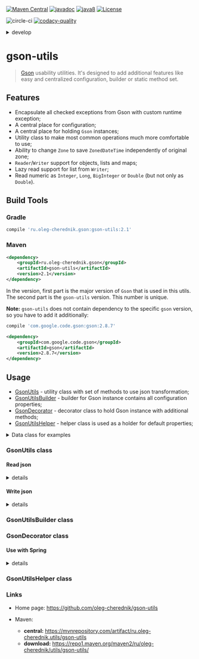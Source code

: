 [![Maven Central](https://maven-badges.herokuapp.com/maven-central/ru.oleg-cherednik.utils/gson-utils/badge.svg)](https://maven-badges.herokuapp.com/maven-central/ru.oleg-cherednik.utils/gson-utils)
[![javadoc](https://javadoc.io/badge2/ru.oleg-cherednik.utils/gson-utils/javadoc.svg)](https://javadoc.io/doc/ru.oleg-cherednik.utils/gson-utils)
[![java8](https://badgen.net/badge/java/8+/blue)](https://badgen.net/)
[![License](https://img.shields.io/badge/License-Apache%202.0-blue.svg)](http://www.apache.org/licenses/LICENSE-2.0.txt)

![circle-ci](https://circleci.com/gh/oleg-cherednik/gson-utils/tree/master.svg?style=shield)
[![codacy-quality](https://app.codacy.com/project/badge/Grade/ba0faab92b44432491376ee5d331a63e?branch=master)](https://app.codacy.com/gh/oleg-cherednik/gson-utils/dashboard?branch=master)

<details><summary>develop</summary>
<p>

[![circle-ci](https://circleci.com/gh/oleg-cherednik/gson-utils/tree/dev.svg?style=shield)](https://app.circleci.com/pipelines/github/oleg-cherednik/gson-utils)
[![codecov](https://codecov.io/gh/oleg-cherednik/gson-utils/branch/dev/graph/badge.svg?token=2wNFKJhR70)](https://codecov.io/gh/oleg-cherednik/gson-utils)
[![vulnerabilities](https://snyk.io/test/github/oleg-cherednik/gson-utils/badge.svg?targetFile=build.gradle)](https://snyk.io/test/github/oleg-cherednik/gson-utils?targetFile=build.gradle)
[![codacy-quality](https://app.codacy.com/project/badge/Grade/ba0faab92b44432491376ee5d331a63e?branch=dev)](https://app.codacy.com/gh/oleg-cherednik/gson-utils/dashboard?branch=dev)

</p>
</details>  

# gson-utils
> [Gson](https://github.com/google/gson) usability utilities. It's designed to
> add additional features like easy and centralized configuration, builder or static method set. 

## Features
*   Encapsulate all checked exceptions from Gson with custom runtime exception;
*   A central place for configuration;
*   A central place for holding `Gson` instances;
*   Utility class to make most common operations much more comfortable to use;
*   Ability to change `Zone` to save `ZonedDateTime` independently of original zone;
*   `Reader`/`Writer` support for objects, lists and maps;
*   Lazy read support for list from `Writer`;
*   Read numeric as `Integer`, `Long`, `BigInteger` or `Double` (but not only as `Double`). 

## Build Tools

### Gradle

```groovy
compile 'ru.oleg-cherednik.gson:gson-utils:2.1'
```

### Maven

```xml
<dependency>
    <groupId>ru.oleg-cherednik.gson</groupId>
    <artifactId>gson-utils</artifactId>
    <version>2.1</version>
</dependency>
```                                                    

In the version, first part is the major version of `Gson` that is used in this utils.
The second part is the `gson-utils` version. This number is unique.

**Note:** `gson-utils` does not contain dependency to the specific `gson` version, so you have to
add it additionally:

```groovy
compile 'com.google.code.gson:gson:2.8.7'
```
```xml
<dependency>
    <groupId>com.google.code.gson</groupId>
    <artifactId>gson</artifactId>
    <version>2.8.7</version>
</dependency>
```

## Usage 

*   [GsonUtils](#gsonutils-class) - utility class with set of methods to use json transformation;
*   [GsonUtilsBuilder](#gsonutilsbulder-class) - builder for Gson instance contains all configuration properties;
*   [GsonDecorator](#gsondecorator-class) - decorator class to hold Gson instance with additional methods;
*   [GsonUtilsHelper](#gsonutilshelper-class) - helper class is used as a holder for default properties;

<details><summary>Data class for examples</summary>
<p>

```java   
package ru.olegcherednik.utils.gson.data;

public class Data {

    private int intVal;
    private String strVal;

    public Date() {}

    public Data(int intValue, String strValue) {
        this.intValue = intValue;
        this.strValue = strValue;
    }

    public int getIntValue() {
        return intValue;
    }

    public String getStrVal() {
        return strValue;
    }

}
```

</p>
</details>

### GsonUtils class

#### Read json

<details><summary>details</summary>
<p>

##### Read json string to a custom object type (but not a collection)

```java
public class Snippet {

    public static Data jsonStringToObj() {
        String json = """
                      {
                        "intVal": 666,
                        "strVal": "omen"
                      }
                      """;
        return GsonUtils.readValue(json, Data.class);
    }
}
```

##### Read json string to a list of custom object type

```java
public class Snippet {

    public static List<Data> jsonStringToList() {
        String json = """
                      [
                          {
                              "intVal" : 555,
                              "strVal" : "victory"
                          },
                          {
                              "intVal" : 666,
                              "strVal" : "omen"
                          }
                      ]
                      """;
        return GsonUtils.readList(json, Data.class);
    }        

}
```

##### Read json string to a map with string as keys and map or primitive types as values

```java
public class Snippet {

    public static Map<String, ?> jsonStringToMap() {
        String json = """
                      {
                          "victory" : {
                              "intVal" : 555,
                              "strVal" : "victory"
                          },
                          "omen" : {
                              "intVal" : 666,
                              "strVal" : "omen"
                          }
                      }
                      """;
        return GsonUtils.readMap(json);
    }
                 
}
```
**Note:** `Map` values have either primitive type or `Map` or `List`.

##### Read json string to a map with string as keys and given type as value

```java
public class Snippet {

    public static Map<String, Data> jsonStringToMap() {
        String json = """
                      {
                          "victory" : {
                              "intVal" : 555,
                              "strVal" : "victory"
                          },
                          "omen" : {
                              "intVal" : 666,
                              "strVal" : "omen"
                          }
                      }
                      """;
        return GsonUtils.readMap(json, Data.class);
    }
                 
}
```

##### Read json string to a map with given type for key and value

```java
public class Snippet {

    public static Map<Integer, Data> jsonStringToMap() {
        String json = """
                      {
                          "1" : {
                              "intVal" : 555,
                              "strVal" : "victory"
                          },
                          "2" : {
                              "intVal" : 666,
                              "strVal" : "omen"
                          }
                      }
                      """;
        return GsonUtils.readMap(json, Integer.class, Data.class);
    }
                 
}
```

##### Read json from a reader to a custom object type (but not a collection)

```json                        
{
    "intVal" : 666,
    "strVal" : "omen"
}
```
```java
public class Snippet {

    public static Data readJsonFromFileToObj(File file) {
        try (Reader in = new FileReader(file)) {
            return GsonUtils.readValue(in, Data.class);
        }
    }
                 
}
```

##### Read json from a reader eager to a list of custom object type
```json                        
[
    {
        "intVal" : 555,
        "strVal" : "victory"
    },
    {
        "intVal" : 666,
        "strVal" : "omen"
    }
]
```
```java
public class Snippet {

    public static List<Data> readJsonEdgerFromFileToList(File file) {
        try (Reader in = new FileReader(file)) {
            return GsonUtils.readList(in, Data.class);
        }
    }
                 
}
```

##### Read json from a reader lazy to a list of custom object type

```json                        
[
    {
        "intVal" : 555,
        "strVal" : "victory"
    },
    {
        "intVal" : 666,
        "strVal" : "omen"
    }
]
```
```java
public class Snippet {

    public static List<Data> readJsonLazyFromFileToList(File file) {
        try (Reader in = new FileReader(file)) {
            List<Data> res = new ArrayList<>();
            Iterator<Data> it = GsonUtils.readListLazy(in, Data.class);
            
            while (it.hasNext())
                res.add(it.next());
            
            return res;
        }
    }
                 
}
```
##### Read json from a reader to a map with string as keys and map or primitive types as a values

```json                        
{
    "victory" : {
        "intVal" : 555,
        "strVal" : "victory"
    },
    "omen" : {
        "intVal" : 666,
        "strVal" : "omen"
    }
}
```
```java
public class Snippet {

    public static Map<String, ?> readJsonFromFileToMap(File file) {
        try (Reader in = new FileReader(file)) {
            return GsonUtils.readMap(in);
        }
    }
   
}
```
**Note:** `map` values have either primitive type or `Map` or `List`.

##### Read json from a reader to a map with string as keys and given type as a value

```json                        
{
    "victory" : {
        "intVal" : 555,
        "strVal" : "victory"
    },
    "omen" : {
        "intVal" : 666,
        "strVal" : "omen"
    }
}
```
```java
public class Snippet {

    public static Map<String, Data> readJsonFromFileToMap(File file) {
        try (Reader in = new FileReader(file)) {
            return GsonUtils.readMap(in, Data.class);
        }
    }
                 
}
```

##### Read json from a reader to a map with Integer as keys and given type as a value

```json                        
{
    "1" : {
        "intVal" : 555,
        "strVal" : "victory"
    },
    "2" : {
        "intVal" : 666,
        "strVal" : "omen"
    }
}
```
```java
public class Snippet {

    public static Map<Integer, Data> readJsonFromFileToMap(File file) {
        try (Reader in = new FileReader(file)) {
            return GsonUtils.readMap(in, Integer.class, Data.class);
        }
    }
                 
}
```

</p>
</details>

#### Write json

<details><summary>details</summary>
<p>

##### Write a custom object to json string

```java
public class Snippet {

    public static String objToJsonString() {
        Data data = new Data(555, "victory");
        return GsonUtils.writeValue(data);
    }
                 
}
```
```json
{"intVal":555,"strVal":"victory"}
```

##### Write a list to json string

```java
public class Snippet {

    public static String listToJsonString() {
        List<Data> data = List.of(new Data(555, "victory"), new Data(666, "omen"));
        return GsonUtils.writeValue(map);
    }
                 
}
```
```json
[{"intVal":555,"strVal":"victory"},{"intVal":666,"strVal":"omen"}]
```

##### Write a map to json string

```java
public class Snippet {

    public static String mapToJsonString() {
        Map<String, Data> data = Map.of(
                "victory", new Data(555, "victory"),
                "omen", new Data(666, "omen"));
        return GsonUtils.writeValue(data);
    }
                 
}
```
```json
{"victory":{"intVal":555,"strVal":"victory"},"omen":{"intVal":666,"strVal":"omen"}}
```

##### Write any object to pretty print json string

```java
public class Snippet {

    public static String mapToPrettyPrintJsonString() {
        Map<String, Data> data = Map.of(
                "victory", new Data(555, "victory"),
                "omen", new Data(666, "omen"));
        return GsonUtils.prettyPrint().writeValue(data);
    }
   
}
```
```json
{
  "victory": {
    "intVal": 555,
    "strVal": "victory"
  },
  "omen": {
    "intVal": 666,
    "strVal": "omen"
  }
}
```

</p>
</details>

### GsonUtilsBuilder class

### GsonDecorator class

#### Use with Spring

<details><summary>details</summary>
<p>

#### Create gson bean based on the default configuration

`GsonUtilsHelper` class contains *default gson configuration*. This configuration
can be used to create gson bean:

```java
@Configuration
public class AppConfig {

    @Bean
    public GsonDecorator gsonDecorator() {
        return GsonUtilsHelper.createGsonDecorator();
    }

}
```

#### Create gson bean based on the custom configuration

To customize gson configuration, a new instance of `GsonUtilsBuilder` should be
created and configured. And then this instance should be used to create `GsonDecorator`.

```java
@Configuration
public class AppConfig {

    @Bean
    public GsonUtilsBuilder gsonUtilsBuilder() {
        // customize Gson here
        return new GsonUtilsBuilder();
    }

    @Bean
    public GsonDecorator gsonDecorator(GsonUtilsBuilder gsonUtilsBuilder) {
        return GsonUtilsHelper.createGsonDecorator(gsonUtilsBuilder);
    }

}
```

### Using of gson bean

A new `GsonDecorator` should be used to work with json instead of using a `Gson` instance. 

```java
@Service
public class SpringBootService {

    @Autowired
    private GsonDecorator gson;

    public String toJson(Data data) {
        return gson.writeValue(data);
    }

    public Data fromJson(String json) {
        return gson.readValue(json, Data.class);
    }

}
```

</p>
</details>

### GsonUtilsHelper class

### Links

*   Home page: https://github.com/oleg-cherednik/gson-utils

*   Maven:
    *   **central:** https://mvnrepository.com/artifact/ru.oleg-cherednik.utils/gson-utils
    *   **download:** https://repo1.maven.org/maven2/ru/oleg-cherednik/utils/gson-utils/
   
